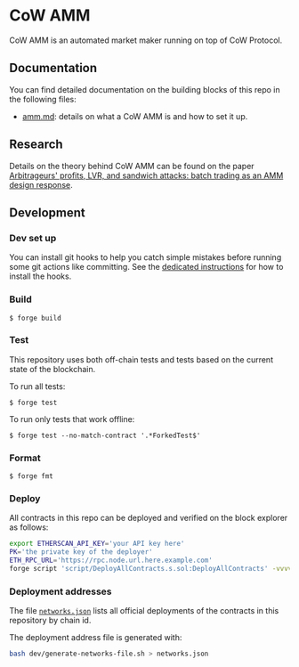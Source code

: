 # CoW AMM

CoW AMM is an automated market maker running on top of CoW Protocol.

## Documentation

You can find detailed documentation on the building blocks of this repo in the following files:

- [amm.md](./docs/amm.md): details on what a CoW AMM is and how to set it up.

## Research

Details on the theory behind CoW AMM can be found on the paper [Arbitrageurs' profits, LVR, and sandwich attacks: batch trading as an AMM design response](https://arxiv.org/pdf/2307.02074.pdf).

## Development

### Dev set up

You can install git hooks to help you catch simple mistakes before running some git actions like committing.
See the [dedicated instructions](./dev/hooks/install.md) for how to install the hooks.

### Build

```shell
$ forge build
```

### Test

This repository uses both off-chain tests and tests based on the current state of the blockchain.

To run all tests:
```shell
$ forge test
```

To run only tests that work offline:
```shell
$ forge test --no-match-contract '.*ForkedTest$'
```

### Format

```shell
$ forge fmt
```

### Deploy

All contracts in this repo can be deployed and verified on the block explorer as follows:

```sh
export ETHERSCAN_API_KEY='your API key here'
PK='the private key of the deployer'
ETH_RPC_URL='https://rpc.node.url.here.example.com'
forge script 'script/DeployAllContracts.s.sol:DeployAllContracts' -vvvv --rpc-url "$ETH_RPC_URL" --private-key "$PK" --verify --broadcast
```

### Deployment addresses

The file [`networks.json`](./networks.json) lists all official deployments of the contracts in this repository by chain id.

The deployment address file is generated with:
```sh
bash dev/generate-networks-file.sh > networks.json
```
